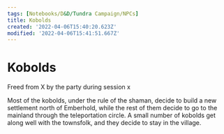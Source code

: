 ```yaml
---
tags: [Notebooks/D&D/Tundra Campaign/NPCs]
title: Kobolds
created: '2022-04-06T15:40:20.623Z'
modified: '2022-04-06T15:41:51.667Z'
---
```


# Kobolds

Freed from X by the party during session x

Most of the kobolds, under the rule of the shaman, decide to build a new settlement north of Emberhold, while the rest of them decide to go to the mainland through the teleportation circle. A small number of kobolds get along well with the townsfolk, and they decide to stay in the village. 
